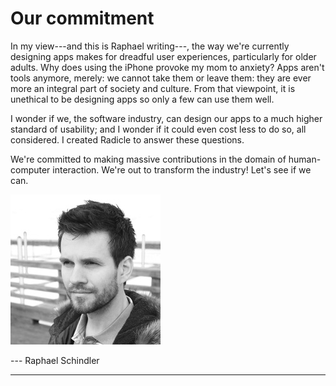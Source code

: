 ---
---

# Our commitment

In my view---and this is Raphael writing---, the way we're currently designing apps makes for dreadful user experiences, particularly for older adults. Why does using the iPhone provoke my mom to anxiety? Apps aren't tools anymore, merely: we cannot take them or leave them: they are ever more an integral part of society and culture. From that viewpoint, it is unethical to be designing apps so only a few can use them well.

I wonder if we, the software industry, can design our apps to a much higher standard of usability; and I wonder if it could even cost less to do so, all considered. I created Radicle to answer these questions.

We're committed to making massive contributions in the domain of human-computer interaction. We're out to transform the industry! Let's see if we can.

<img src="/assets/raphael-portrait.jpg" srcset="/assets/raphael-portrait@2x.jpg 2x">

--- Raphael Schindler

<hr asterism/>